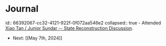# Journal
id:: 66392067-cc32-4121-922f-0f072aa546e2
collapsed:: true
	- Attended [Xiao Tan / Junior Sundar -- State Reconstruction Discussion](((66392067-cc32-4121-922f-0f072aa546e2))).
- Next: [[May 7th, 2024]]